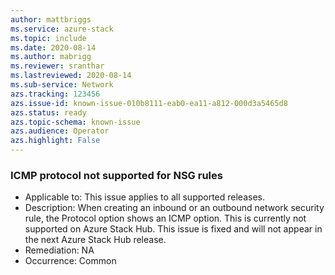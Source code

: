 ```yaml
---
author: mattbriggs
ms.service: azure-stack
ms.topic: include
ms.date: 2020-08-14
ms.author: mabrigg
ms.reviewer: sranthar
ms.lastreviewed: 2020-08-14
ms.sub-service: Network
azs.tracking: 123456
azs.issue-id: known-issue-010b8111-eab0-ea11-a812-000d3a5465d8
azs.status: ready
azs.topic-schema: known-issue
azs.audience: Operator
azs.highlight: False
---
```

### ICMP protocol not supported for NSG rules

- Applicable to: This issue applies to all supported releases.
- Description: When creating an inbound or an outbound network security rule, the Protocol option shows an ICMP option. This is currently not supported on Azure Stack Hub. This issue is fixed and will not appear in the next Azure Stack Hub release. 
- Remediation: NA
- Occurrence: Common